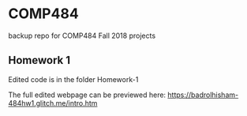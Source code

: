 # COMP484
backup repo for COMP484 Fall 2018 projects

## Homework 1
Edited code is in the folder Homework-1

The full edited webpage can be previewed here: https://badrolhisham-484hw1.glitch.me/intro.htm
